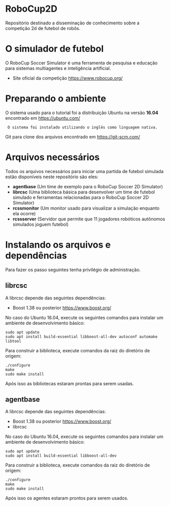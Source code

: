 # RoboCup2D

Repositório destinado a disseminação de conhecimento sobre a competição 2d de futebol de robôs. 

# O simulador de futebol

O RoboCup Soccer Simulator é uma ferramenta de pesquisa e educação para sistemas multiagentes e inteligência artificial.

- Site oficial da competição https://www.robocup.org/
  
# Preparando o ambiente

O sistema usado para o tutorial foi a distribuição Ubuntu na versão **16.04** encontrado em https://ubuntu.com/

     O sistema foi instalado utilizando o inglês como linguagem nativa.
 
Git para clone dos arquivos encontrado em https://git-scm.com/

# Arquivos necessários

Todos os arquivos necessários para iniciar uma partida de futebol simulada estão disponíveis neste repositório são eles:

   - **agentbase** (Um time de exemplo para o RoboCup Soccer 2D Simulator)
   - **librcsc** (Uma biblioteca básica para desenvolver um time de futebol simulado e ferramentas relacionadas para o RoboCup Soccer 2D Simulator)
   - **rcssmonitor** (Um monitor usado para visualizar a simulação enquanto ela ocorre)
   - **rcssserver** (Servidor que permite que 11 jogadores robóticos autônomos simulados joguem futebol)

# Instalando os arquivos e dependências

Para fazer os passo seguintes tenha privilégio de administração. 

## librcsc

A librcsc depende das seguintes dependências:

- Boost 1.38 ou posterior https://www.boost.org/

No caso do Ubuntu 16.04, execute os seguintes comandos para instalar um ambiente de desenvolvimento básico:
```
sudo apt update
sudo apt install build-essential libboost-all-dev autoconf automake libtool
```

Para construir a biblioteca, execute comandos da raiz do diretório de origem:
```
./configure
make
sudo make install
```

Após isso as bibliotecas estaram prontas para serem usadas.

## agentbase

A librcsc depende das seguintes dependências:

- Boost 1.38 ou posterior https://www.boost.org/
- librcsc

No caso do Ubuntu 16.04, execute os seguintes comandos para instalar um ambiente de desenvolvimento básico:
```
sudo apt update
sudo apt install build-essential libboost-all-dev
```
Para construir a biblioteca, execute comandos da raiz do diretório de origem:
```
./configure
make
sudo make install
```

Após isso os agentes estaram prontos para serem usados.


